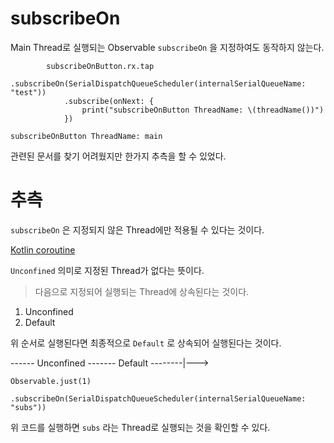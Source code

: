# subscribeOn

Main Thread로 실행되는 Observable `subscribeOn` 을 지정하여도 동작하지 않는다.
```
        subscribeOnButton.rx.tap
            .subscribeOn(SerialDispatchQueueScheduler(internalSerialQueueName: "test"))
            .subscribe(onNext: {
                print("subscribeOnButton ThreadName: \(threadName())")
            })
```

```
subscribeOnButton ThreadName: main
```

관련된 문서를 찾기 어려웠지만 한가지 추측을 할 수 있었다.

# 추측
`subscribeOn` 은 지정되지 않은 Thread에만 적용될 수 있다는 것이다.

[Kotlin coroutine](https://github.com/Kotlin/kotlinx.coroutines/blob/master/docs/coroutine-context-and-dispatchers.md#coroutine-context-and-dispatchers)

`Unconfined` 의미로 지정된 Thread가 없다는 뜻이다.
> 다음으로 지정되어 실행되는 Thread에 상속된다는 것이다.

1. Unconfined
2. Default

위 순서로 실행된다면 최종적으로 `Default` 로 상속되어 실행된다는 것이다.

------ Unconfined ------- Default --------|--->

```
Observable.just(1)
            .subscribeOn(SerialDispatchQueueScheduler(internalSerialQueueName: "subs"))
```
위 코드를 실행하면 `subs` 라는 Thread로 실행되는 것을 확인할 수 있다. 

